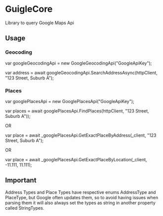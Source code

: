# GuigleCore
Library to query Google Maps Api


## Usage
### Geocoding

var googleGeocodingApi = new GoogleGeocodingApi("GoogleApiKey");

var address = await googleGeocodingApi.SearchAddressAsync(httpClient, "123 Street, Suburb A");


### Places
var googlePlacesApi = new GooglePlacesApi("GoogleApiKey");

var places = await googlePlacesApi.FindPlaces(httpClient, "123 Street, Suburb A"));

OR

var place = await _googlePlacesApi.GetExactPlaceByAddress(_client, "123 Street, Suburb A");

OR

var place = await _googlePlacesApi.GetExactPlaceByLocation(_client, -11.111, 11.111);

## Important
Address Types and Place Types have respective enums AddressType and PlaceType, but Google often updates them, so to avoid having issues when parsing them it will also always set the types as string in another property called StringTypes.
